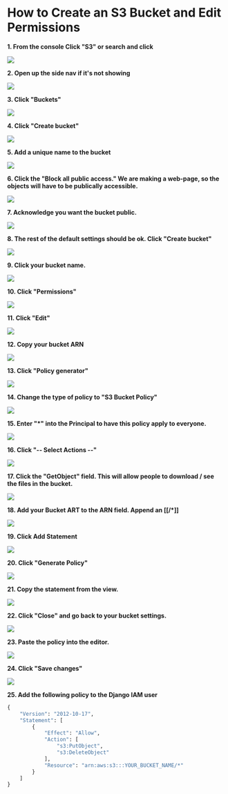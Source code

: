 # How to Create an S3 Bucket and Edit Permissions


**1. From the console Click "S3" or search and click**

![](https://ajeuwbhvhr.cloudimg.io/colony-recorder.s3.amazonaws.com/files/2023-06-18/29a1ea6c-988d-4e3f-9d30-ad4a300ee389/user_cropped_screenshot.jpeg?tl_px=214,49&br_px=960,469&force_format=png&width=560&wat_scale=50&wat=1&wat_opacity=0.7&wat_gravity=northwest&wat_url=https://colony-recorder.s3.us-west-1.amazonaws.com/images/watermarks/FB923C_standard.png&wat_pad=282,139)

**2. Open up the side nav if it's not showing**

![](https://ajeuwbhvhr.cloudimg.io/colony-recorder.s3.amazonaws.com/files/2023-06-18/b6841f51-82d4-4aef-874e-ff6b2e616da6/user_cropped_screenshot.jpeg?tl_px=0,0&br_px=746,420&force_format=png&width=560&wat_scale=50&wat=1&wat_opacity=0.7&wat_gravity=northwest&wat_url=https://colony-recorder.s3.us-west-1.amazonaws.com/images/watermarks/FB923C_standard.png&wat_pad=-3,27)

**3. Click "Buckets"**

![](https://ajeuwbhvhr.cloudimg.io/colony-recorder.s3.amazonaws.com/files/2023-06-18/a45d216b-2f18-4276-abd9-8f849052dfaa/user_cropped_screenshot.jpeg?tl_px=0,0&br_px=746,420&force_format=png&width=560&wat_scale=50&wat=1&wat_opacity=0.7&wat_gravity=northwest&wat_url=https://colony-recorder.s3.us-west-1.amazonaws.com/images/watermarks/FB923C_standard.png&wat_pad=36,84)

**4. Click "Create bucket"**

![](https://ajeuwbhvhr.cloudimg.io/colony-recorder.s3.amazonaws.com/files/2023-06-18/205f5e96-ec58-4a63-a077-dae64ad592d4/user_cropped_screenshot.jpeg?tl_px=810,139&br_px=1556,559&force_format=png&width=560&wat_scale=50&wat=1&wat_opacity=0.7&wat_gravity=northwest&wat_url=https://colony-recorder.s3.us-west-1.amazonaws.com/images/watermarks/FB923C_standard.png&wat_pad=418,139)

**5. Add a unique name to the bucket**

![](https://ajeuwbhvhr.cloudimg.io/colony-recorder.s3.amazonaws.com/files/2023-06-18/a2f2e697-3ca6-4386-9b64-2d013cfaa513/user_cropped_screenshot.jpeg?tl_px=0,103&br_px=746,523&force_format=png&width=560&wat_scale=50&wat=1&wat_opacity=0.7&wat_gravity=northwest&wat_url=https://colony-recorder.s3.us-west-1.amazonaws.com/images/watermarks/FB923C_standard.png&wat_pad=118,139)

**6. Click the "Block all public access." We are making a web-page, so the objects will have to be publically accessible.**

![](https://ajeuwbhvhr.cloudimg.io/colony-recorder.s3.amazonaws.com/files/2023-06-18/8e80df2d-a6ef-4a4c-86e7-9332db838dd4/user_cropped_screenshot.jpeg?tl_px=0,266&br_px=746,686&force_format=png&width=560&wat_scale=50&wat=1&wat_opacity=0.7&wat_gravity=northwest&wat_url=https://colony-recorder.s3.us-west-1.amazonaws.com/images/watermarks/FB923C_standard.png&wat_pad=60,139)

**7. Acknowledge you want the bucket public.**

![](https://ajeuwbhvhr.cloudimg.io/colony-recorder.s3.amazonaws.com/files/2023-06-18/bb4149c7-6749-4c9c-a5b5-05444b294b18/user_cropped_screenshot.jpeg?tl_px=0,383&br_px=746,803&force_format=png&width=560&wat_scale=50&wat=1&wat_opacity=0.7&wat_gravity=northwest&wat_url=https://colony-recorder.s3.us-west-1.amazonaws.com/images/watermarks/FB923C_standard.png&wat_pad=106,139)

**8. The rest of the default settings should be ok. Click "Create bucket"**

![](https://ajeuwbhvhr.cloudimg.io/colony-recorder.s3.amazonaws.com/files/2023-06-18/5a05824e-9793-4470-b9b6-5d7d7543ec30/user_cropped_screenshot.jpeg?tl_px=434,662&br_px=1180,1082&force_format=png&width=560&wat_scale=50&wat=1&wat_opacity=0.7&wat_gravity=northwest&wat_url=https://colony-recorder.s3.us-west-1.amazonaws.com/images/watermarks/FB923C_standard.png&wat_pad=262,246)

**9. Click your bucket name.**

![](https://ajeuwbhvhr.cloudimg.io/colony-recorder.s3.amazonaws.com/files/2023-06-18/08554134-984c-47b3-917a-5e48e7363e86/user_cropped_screenshot.jpeg?tl_px=124,353&br_px=870,773&force_format=png&width=560&wat_scale=50&wat=1&wat_opacity=0.7&wat_gravity=northwest&wat_url=https://colony-recorder.s3.us-west-1.amazonaws.com/images/watermarks/FB923C_standard.png&wat_pad=262,139)

**10. Click "Permissions"**

![](https://ajeuwbhvhr.cloudimg.io/colony-recorder.s3.amazonaws.com/files/2023-06-18/67a3bef8-9963-4295-b20a-da4a45685374/user_cropped_screenshot.jpeg?tl_px=221,0&br_px=967,420&force_format=png&width=560&wat_scale=50&wat=1&wat_opacity=0.7&wat_gravity=northwest&wat_url=https://colony-recorder.s3.us-west-1.amazonaws.com/images/watermarks/FB923C_standard.png&wat_pad=262,130)

**11. Click "Edit"**

![](https://ajeuwbhvhr.cloudimg.io/colony-recorder.s3.amazonaws.com/files/2023-06-18/860bb800-0c3d-40d2-957e-eaf27fd7aa52/user_cropped_screenshot.jpeg?tl_px=810,78&br_px=1556,498&force_format=png&width=560&wat_scale=50&wat=1&wat_opacity=0.7&wat_gravity=northwest&wat_url=https://colony-recorder.s3.us-west-1.amazonaws.com/images/watermarks/FB923C_standard.png&wat_pad=370,139)

**12. Copy your bucket ARN**

![](https://ajeuwbhvhr.cloudimg.io/colony-recorder.s3.amazonaws.com/files/2023-06-18/9b880618-e724-49fb-a97b-a5adb9eed0ca/user_cropped_screenshot.jpeg?tl_px=0,128&br_px=746,548&force_format=png&width=560&wat_scale=50&wat=1&wat_opacity=0.7&wat_gravity=northwest&wat_url=https://colony-recorder.s3.us-west-1.amazonaws.com/images/watermarks/FB923C_standard.png&wat_pad=246,139)

**13. Click "Policy generator"**

![](https://ajeuwbhvhr.cloudimg.io/colony-recorder.s3.amazonaws.com/files/2023-06-18/7498e8be-daad-44af-83ef-ef4b01ac2e57/user_cropped_screenshot.jpeg?tl_px=230,34&br_px=976,454&force_format=png&width=560&wat_scale=50&wat=1&wat_opacity=0.7&wat_gravity=northwest&wat_url=https://colony-recorder.s3.us-west-1.amazonaws.com/images/watermarks/FB923C_standard.png&wat_pad=262,139)

**14. Change the type of policy to "S3 Bucket Policy"**

![](https://ajeuwbhvhr.cloudimg.io/colony-recorder.s3.amazonaws.com/files/2023-06-18/b49d8588-ab27-473a-8307-a5cb09be614c/user_cropped_screenshot.jpeg?tl_px=210,114&br_px=956,534&force_format=png&width=560&wat_scale=50&wat=1&wat_opacity=0.7&wat_gravity=northwest&wat_url=https://colony-recorder.s3.us-west-1.amazonaws.com/images/watermarks/FB923C_standard.png&wat_pad=262,139)

**15. Enter "*" into the Principal to have this policy apply to everyone.**

![](https://ajeuwbhvhr.cloudimg.io/colony-recorder.s3.amazonaws.com/files/2023-06-18/d13cce19-021e-4f3c-b012-107b67d5f53f/ascreenshot.jpeg?tl_px=204,281&br_px=950,701&force_format=png&width=560&wat_scale=50&wat=1&wat_opacity=0.7&wat_gravity=northwest&wat_url=https://colony-recorder.s3.us-west-1.amazonaws.com/images/watermarks/FB923C_standard.png&wat_pad=262,139)

**16. Click "-- Select Actions --"**

![](https://ajeuwbhvhr.cloudimg.io/colony-recorder.s3.amazonaws.com/files/2023-06-18/379357d6-b26a-45ea-9bfd-6ef83cd21ad7/ascreenshot.jpeg?tl_px=228,383&br_px=974,803&force_format=png&width=560&wat_scale=50&wat=1&wat_opacity=0.7&wat_gravity=northwest&wat_url=https://colony-recorder.s3.us-west-1.amazonaws.com/images/watermarks/FB923C_standard.png&wat_pad=262,139)

**17. Click the "GetObject" field. This will allow people to download / see the files in the bucket.**

![](https://ajeuwbhvhr.cloudimg.io/colony-recorder.s3.amazonaws.com/files/2023-06-18/17b62cc1-5991-4c9b-ac56-bf9c825dda49/ascreenshot.jpeg?tl_px=180,470&br_px=926,890&force_format=png&width=560&wat_scale=50&wat=1&wat_opacity=0.7&wat_gravity=northwest&wat_url=https://colony-recorder.s3.us-west-1.amazonaws.com/images/watermarks/FB923C_standard.png&wat_pad=262,139)

**18. Add your Bucket ART to the ARN field. Append an [[/*]]**

![](https://ajeuwbhvhr.cloudimg.io/colony-recorder.s3.amazonaws.com/files/2023-06-18/eb3ddd48-4523-4928-93d6-eeade015f871/ascreenshot.jpeg?tl_px=202,423&br_px=948,843&force_format=png&width=560&wat_scale=50&wat=1&wat_opacity=0.7&wat_gravity=northwest&wat_url=https://colony-recorder.s3.us-west-1.amazonaws.com/images/watermarks/FB923C_standard.png&wat_pad=262,139)

**19. Click Add Statement**

![](https://ajeuwbhvhr.cloudimg.io/colony-recorder.s3.amazonaws.com/files/2023-06-18/8d250651-be59-4825-8daa-b2f034e85557/user_cropped_screenshot.jpeg?tl_px=232,527&br_px=978,947&force_format=png&width=560&wat_scale=50&wat=1&wat_opacity=0.7&wat_gravity=northwest&wat_url=https://colony-recorder.s3.us-west-1.amazonaws.com/images/watermarks/FB923C_standard.png&wat_pad=262,139)

**20. Click "Generate Policy"**

![](https://ajeuwbhvhr.cloudimg.io/colony-recorder.s3.amazonaws.com/files/2023-06-18/69ebb963-c3be-49a0-b175-8ca1917e5c61/user_cropped_screenshot.jpeg?tl_px=0,0&br_px=746,360&force_format=png&width=560&wat_scale=50&wat=1&wat_opacity=0.7&wat_gravity=northwest&wat_url=https://colony-recorder.s3.us-west-1.amazonaws.com/images/watermarks/FB923C_standard.png&wat_pad=228,195)

**21. Copy the statement from the view.**

![](https://ajeuwbhvhr.cloudimg.io/colony-recorder.s3.amazonaws.com/files/2023-06-18/c9d3b15a-847c-44a3-a238-8f0b4f395370/user_cropped_screenshot.jpeg?tl_px=290,368&br_px=1036,788&force_format=png&width=560&wat_scale=50&wat=1&wat_opacity=0.7&wat_gravity=northwest&wat_url=https://colony-recorder.s3.us-west-1.amazonaws.com/images/watermarks/FB923C_standard.png&wat_pad=262,139)

**22. Click "Close" and go back to your bucket settings.**

![](https://ajeuwbhvhr.cloudimg.io/colony-recorder.s3.amazonaws.com/files/2023-06-18/46139088-79fd-49f8-a5a9-554fdb531c51/user_cropped_screenshot.jpeg?tl_px=395,590&br_px=1141,1010&force_format=png&width=560&wat_scale=50&wat=1&wat_opacity=0.7&wat_gravity=northwest&wat_url=https://colony-recorder.s3.us-west-1.amazonaws.com/images/watermarks/FB923C_standard.png&wat_pad=262,139)

**23. Paste the policy into the editor.**

![](https://ajeuwbhvhr.cloudimg.io/colony-recorder.s3.amazonaws.com/files/2023-06-18/891f73d5-7e81-496d-b47a-7a91a7b9f6b7/user_cropped_screenshot.jpeg?tl_px=150,316&br_px=896,736&force_format=png&width=560&wat_scale=50&wat=1&wat_opacity=0.7&wat_gravity=northwest&wat_url=https://colony-recorder.s3.us-west-1.amazonaws.com/images/watermarks/FB923C_standard.png&wat_pad=262,139)

**24. Click "Save changes"**

![](https://ajeuwbhvhr.cloudimg.io/colony-recorder.s3.amazonaws.com/files/2023-06-18/17671b35-b876-4e46-8ce7-6fbc65d5aa1b/user_cropped_screenshot.jpeg?tl_px=810,662&br_px=1556,1082&force_format=png&width=560&wat_scale=50&wat=1&wat_opacity=0.7&wat_gravity=northwest&wat_url=https://colony-recorder.s3.us-west-1.amazonaws.com/images/watermarks/FB923C_standard.png&wat_pad=428,251)

**25. Add the following policy to the Django IAM user**
```python
{
    "Version": "2012-10-17",
    "Statement": [
        {
            "Effect": "Allow",
            "Action": [
                "s3:PutObject",
                "s3:DeleteObject"
            ],
            "Resource": "arn:aws:s3:::YOUR_BUCKET_NAME/*"
        }
    ]
}

```

